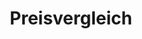 ---
layout: product-search
title: Preisvergleich
excerpt: Entdecke die besten Preise für Disc Golf Scheiben! Unser umfassender Preisvergleich hilft dir, die idealen Scheiben für dein Spiel zu finden. Wir vergleichen Angebote von verschiedenen Händlern, damit du immer das beste Schnäppchen machst. Perfekt für Anfänger und Profis!
image: /assets/images/preisvergleich-sharing-image.jpg
---